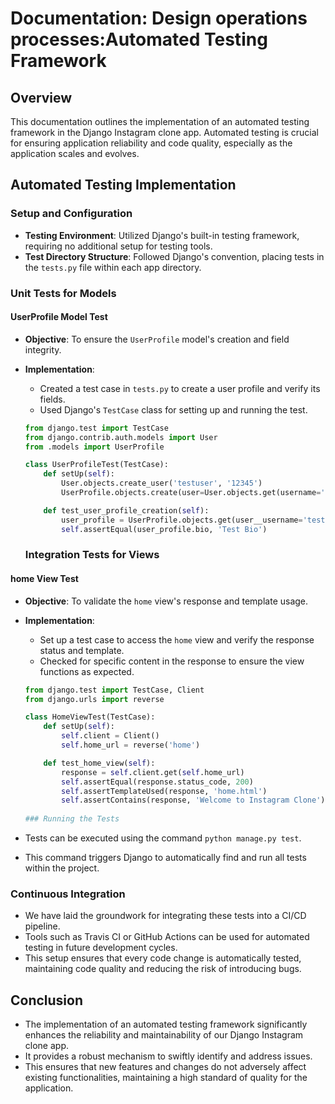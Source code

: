 # Documentation: Design operations processes:Automated Testing Framework

## Overview
This documentation outlines the implementation of an automated testing framework in the Django Instagram clone app. Automated testing is crucial for ensuring application reliability and code quality, especially as the application scales and evolves.

## Automated Testing Implementation

### Setup and Configuration
- **Testing Environment**: Utilized Django's built-in testing framework, requiring no additional setup for testing tools.
- **Test Directory Structure**: Followed Django's convention, placing tests in the `tests.py` file within each app directory.

### Unit Tests for Models

#### UserProfile Model Test
- **Objective**: To ensure the `UserProfile` model's creation and field integrity.
- **Implementation**:
  - Created a test case in `tests.py` to create a user profile and verify its fields.
  - Used Django's `TestCase` class for setting up and running the test.

  ```python
  from django.test import TestCase
  from django.contrib.auth.models import User
  from .models import UserProfile

  class UserProfileTest(TestCase):
      def setUp(self):
          User.objects.create_user('testuser', '12345')
          UserProfile.objects.create(user=User.objects.get(username='testuser'), bio='Test Bio')

      def test_user_profile_creation(self):
          user_profile = UserProfile.objects.get(user__username='testuser')
          self.assertEqual(user_profile.bio, 'Test Bio')
  ```
  ### Integration Tests for Views

#### home View Test
- **Objective**: To validate the `home` view's response and template usage.
- **Implementation**:
  - Set up a test case to access the `home` view and verify the response status and template.
  - Checked for specific content in the response to ensure the view functions as expected.

  ```python
  from django.test import TestCase, Client
  from django.urls import reverse

  class HomeViewTest(TestCase):
      def setUp(self):
          self.client = Client()
          self.home_url = reverse('home')

      def test_home_view(self):
          response = self.client.get(self.home_url)
          self.assertEqual(response.status_code, 200)
          self.assertTemplateUsed(response, 'home.html')
          self.assertContains(response, 'Welcome to Instagram Clone')
 
  ### Running the Tests
- Tests can be executed using the command `python manage.py test`.
- This command triggers Django to automatically find and run all tests within the project.

### Continuous Integration
- We have laid the groundwork for integrating these tests into a CI/CD pipeline.
- Tools such as Travis CI or GitHub Actions can be used for automated testing in future development cycles.
- This setup ensures that every code change is automatically tested, maintaining code quality and reducing the risk of introducing bugs.

## Conclusion
- The implementation of an automated testing framework significantly enhances the reliability and maintainability of our Django Instagram clone app.
- It provides a robust mechanism to swiftly identify and address issues.
- This ensures that new features and changes do not adversely affect existing functionalities, maintaining a high standard of quality for the application.


